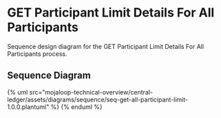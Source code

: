 # GET Participant Limit Details For All Participants
            
Sequence design diagram for the GET Participant Limit Details For All Participants process.

## Sequence Diagram

{% uml src="mojaloop-technical-overview/central-ledger/assets/diagrams/sequence/seq-get-all-participant-limit-1.0.0.plantuml" %}
{% enduml %}